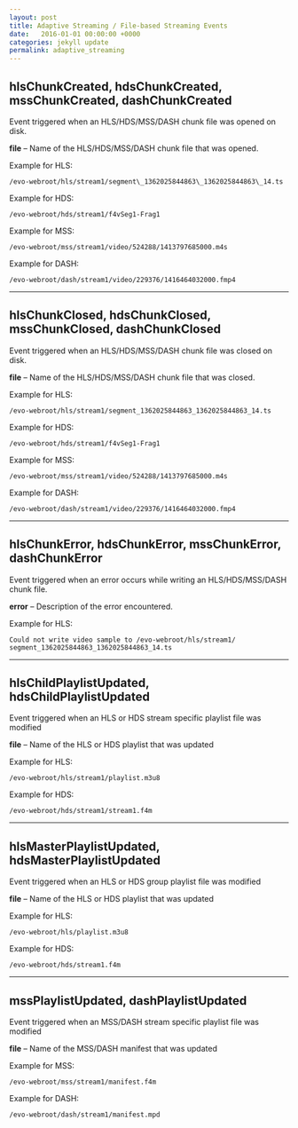 ```yaml
---
layout: post
title: Adaptive Streaming / File-based Streaming Events
date:   2016-01-01 00:00:00 +0000
categories: jekyll update
permalink: adaptive_streaming
---
```


## hlsChunkCreated, hdsChunkCreated, mssChunkCreated, dashChunkCreated

Event triggered when an HLS/HDS/MSS/DASH chunk file was opened on disk.

**file** – Name of the HLS/HDS/MSS/DASH chunk file that was opened.



Example for HLS: 

`/evo-webroot/hls/stream1/segment\_1362025844863\_1362025844863\_14.ts`

Example for HDS: 

`/evo-webroot/hds/stream1/f4vSeg1-Frag1`

Example for MSS: 

`/evo-webroot/mss/stream1/video/524288/1413797685000.m4s`

Example for DASH: 

`/evo-webroot/dash/stream1/video/229376/1416464032000.fmp4`

------

## hlsChunkClosed, hdsChunkClosed, mssChunkClosed, dashChunkClosed

Event triggered when an HLS/HDS/MSS/DASH chunk file was closed on disk.

**file** – Name of the HLS/HDS/MSS/DASH chunk file that was closed.



Example for HLS: 

`/evo-webroot/hls/stream1/segment_1362025844863_1362025844863_14.ts`

Example for HDS: 

`/evo-webroot/hds/stream1/f4vSeg1-Frag1`

Example for MSS: 

`/evo-webroot/mss/stream1/video/524288/1413797685000.m4s`

Example for DASH: 

`/evo-webroot/dash/stream1/video/229376/1416464032000.fmp4`

------

## hlsChunkError, hdsChunkError, mssChunkError, dashChunkError

Event triggered when an error occurs while writing an HLS/HDS/MSS/DASH chunk file.

**error** – Description of the error encountered.



Example for HLS: 

``` 
Could not write video sample to /evo-webroot/hls/stream1/
segment_1362025844863_1362025844863_14.ts
```

------

## hlsChildPlaylistUpdated, hdsChildPlaylistUpdated

Event triggered when an HLS or HDS stream specific playlist file was modified

**file** – Name of the HLS or HDS playlist that was updated



Example for HLS: 

`/evo-webroot/hls/stream1/playlist.m3u8`

Example for HDS: 

`/evo-webroot/hds/stream1/stream1.f4m`

------

## hlsMasterPlaylistUpdated, hdsMasterPlaylistUpdated

Event triggered when an HLS or HDS group playlist file was modified

**file** – Name of the HLS or HDS playlist that was updated



Example for HLS: 

`/evo-webroot/hls/playlist.m3u8`

Example for HDS: 

`/evo-webroot/hds/stream1.f4m`

------

## mssPlaylistUpdated, dashPlaylistUpdated

Event triggered when an MSS/DASH stream specific playlist file was modified

**file** – Name of the MSS/DASH manifest that was updated



Example for MSS: 

`/evo-webroot/mss/stream1/manifest.f4m`

Example for DASH: 

`/evo-webroot/dash/stream1/manifest.mpd`



